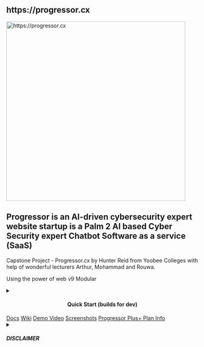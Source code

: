 <h2>https://progressor.cx</h2

<div style="text-align: center;">
    <img width="470" src="https://github.com/hunterjreid/Progressor.cx/assets/62681404/aedf64b9-4839-4490-b117-724ff6d7b237" alt="https://progressor.cx">
       <h2>Progressor is an AI-driven cybersecurity expert website startup is a Palm 2 AI based Cyber Security expert Chatbot Software as a service (SaaS) </h2>

<p>Capstone Project - Progressor.cx by Hunter Reid from Yoobee Colleges with help of wonderful lecturers Arthur, Mohammad and Rouwa.</p>      
<p>Using the power of web v9 Modular</p>          
<td><details closed><summary><h4 style="text-align: center;">Quick Start (builds for dev)</h4></summary>


```markdown
# Client:
git clone https://github.com/hunterjreid/Progressor.cx
cd Progressor.cx/client
npm i
npm run serve
```
</details>
</td>
            <td><a href="READDOCS.md">Docs</a></td>
            <td><a href="READWIKI.md">Wiki</a></td>
            <td><a href="DEMO_VIDEO_LINK">Demo Video</a></td>
            <td><a href="SCREENSHOT.md">Screenshots</a></td>
            <td><a href="PROGRESSOR_PLUS_PLAN.md">Progressor Plus+ Plan Info</a></td>
            <td> <details closed>
        <summary><h5>DISCLAIMER</h5></summary>
        <p>
            I'm the sole creator behind Progressor, taking on this project solo. I'm Hunter Reid, currently pursuing my capstone project at Yoobee Colleges. The guidance and support from my esteemed mentors—Arthur, Mohammad, and Rouwa—have been invaluable. Their insights have helped shape Progressor into the practical cybersecurity resource it is today.<sub>By viewing, editing, forking, copying, or cloning, I acknowledge that our company is operational/live, and it is not to be copied under any circumstances. I strictly agree this whole git is confidential (UNLESS EDUCATIONAL USE)* information without prior written consent.</sub>
        </p>
    </details></td>
        </tr>
    </table>

</div>


